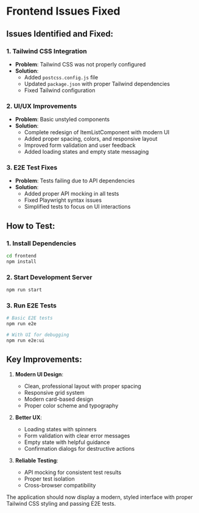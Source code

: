 # Frontend Issues Fixed

## Issues Identified and Fixed:

### 1. Tailwind CSS Integration
- **Problem**: Tailwind CSS was not properly configured
- **Solution**: 
  - Added `postcss.config.js` file
  - Updated `package.json` with proper Tailwind dependencies
  - Fixed Tailwind configuration

### 2. UI/UX Improvements
- **Problem**: Basic unstyled components
- **Solution**: 
  - Complete redesign of ItemListComponent with modern UI
  - Added proper spacing, colors, and responsive layout
  - Improved form validation and user feedback
  - Added loading states and empty state messaging

### 3. E2E Test Fixes
- **Problem**: Tests failing due to API dependencies
- **Solution**: 
  - Added proper API mocking in all tests
  - Fixed Playwright syntax issues
  - Simplified tests to focus on UI interactions

## How to Test:

### 1. Install Dependencies
```bash
cd frontend
npm install
```

### 2. Start Development Server
```bash
npm run start
```

### 3. Run E2E Tests
```bash
# Basic E2E tests
npm run e2e

# With UI for debugging
npm run e2e:ui
```

## Key Improvements:

1. **Modern UI Design**:
   - Clean, professional layout with proper spacing
   - Responsive grid system
   - Modern card-based design
   - Proper color scheme and typography

2. **Better UX**:
   - Loading states with spinners
   - Form validation with clear error messages
   - Empty state with helpful guidance
   - Confirmation dialogs for destructive actions

3. **Reliable Testing**:
   - API mocking for consistent test results
   - Proper test isolation
   - Cross-browser compatibility

The application should now display a modern, styled interface with proper Tailwind CSS styling and passing E2E tests.
